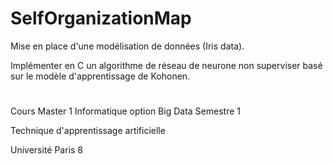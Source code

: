 # SelfOrganizationMap

Mise en place d'une modélisation de données (Iris data).

Implémenter en C un algorithme de réseau de neurone non superviser basé sur le modèle d'apprentissage de Kohonen.

#

Cours Master 1 Informatique option Big Data Semestre 1

Technique d'apprentissage artificielle

Université Paris 8
